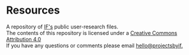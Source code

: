 # Resources
A repository of [IF's](projectsbyif.com) public user-research files.
<br>
The contents of this repository is licensed under a [Creative Commons Attribution 4.0](https://creativecommons.org/licenses/by/4.0/)
<br>
If you have any questions or comments please email [hello@projectsbyif.](mailto:hello@projectsbyif.com)
